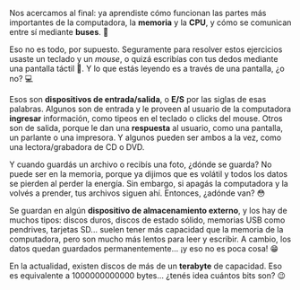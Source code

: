 Nos acercamos al final: ya aprendiste cómo funcionan las partes más importantes de la computadora, la **memoria** y la **CPU**, y cómo se comunican entre sí mediante **buses**. :bus:

Eso no es todo, por supuesto. Seguramente para resolver estos ejercicios usaste un teclado y un *mouse*, o quizá escribías con tus dedos mediante una pantalla táctil :iphone:. Y lo que estás leyendo es a través de una pantalla, ¿o no? :computer:

Esos son **dispositivos de entrada/salida**, o **E/S** por las siglas de esas palabras. Algunos son de entrada y le proveen al usuario de la computadora **ingresar** información, como tipeos en el teclado o clicks del mouse. Otros son de salida, porque le dan una **respuesta** al usuario, como una pantalla, un parlante o una impresora. Y algunos pueden ser ambos a la vez, como una lectora/grabadora de CD o DVD.

Y cuando guardás un archivo o recibís una foto, ¿dónde se guarda? No puede ser en la memoria, porque ya dijimos que es volátil y todos los datos se pierden al perder la energía. Sin embargo, si apagás la computadora y la volvés a prender, tus archivos siguen ahí. Entonces, ¿adónde van? :flushed:

Se guardan en algún **dispositivo de almacenamiento externo**, y los hay de muchos tipos: discos duros, discos de estado sólido, memorias USB como pendrives, tarjetas SD... suelen tener más capacidad que la memoria de la computadora, pero son mucho más lentos para leer y escribir. A cambio, los datos quedan guardados permanentemente... ¡y eso no es poca cosa! :grin:

En la actualidad, existen discos de más de un **terabyte** de capacidad. Eso es equivalente a 1000000000000 bytes... ¿tenés idea cuántos bits son? :wink: